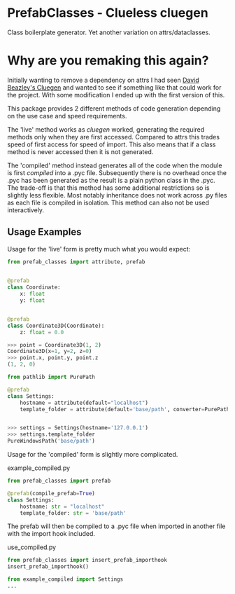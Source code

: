 # PrefabClasses - Clueless cluegen #

Class boilerplate generator. Yet another variation on attrs/dataclasses.

# Why are you remaking this again? #

Initially wanting to remove a dependency on attrs I had seen 
[David Beazley's Cluegen](https://github.com/dabeaz/cluegen)
and wanted to see if something like that could work for the 
project. With some modification I ended up with the first
version of this.

This package provides 2 different methods of code generation
depending on the use case and speed requirements.

The 'live' method works as *cluegen* worked, generating the 
required methods only when they are first accessed. Compared to
attrs this trades speed of first access for speed of import. 
This also means that if a class method is never accessed then 
it is not generated.

The 'compiled' method instead generates all of the code when the 
module is first *compiled* into a .pyc file. Subsequently there 
is no overhead once the .pyc has been generated as the result 
is a plain python class in the .pyc. The trade-off is that this
method has some additional restrictions so is slightly less
flexible. Most notably inheritance does not work across .py files
as each file is compiled in isolation. This method can also not
be used interactively.

## Usage Examples ##

Usage for the 'live' form is pretty much what you would expect:

```python
from prefab_classes import attribute, prefab
   

@prefab
class Coordinate:
    x: float
    y: float


@prefab
class Coordinate3D(Coordinate):
    z: float = 0.0

>>> point = Coordinate3D(1, 2)
Coordinate3D(x=1, y=2, z=0)
>>> point.x, point.y, point.z
(1, 2, 0)

from pathlib import PurePath

@prefab
class Settings:
    hostname = attribute(default="localhost")
    template_folder = attribute(default='base/path', converter=PurePath)


>>> settings = Settings(hostname='127.0.0.1')
>>> settings.template_folder
PureWindowsPath('base/path')
```

Usage for the 'compiled' form is slightly more complicated.

example_compiled.py
```python
from prefab_classes import prefab

@prefab(compile_prefab=True)
class Settings:
    hostname: str = "localhost"
    template_folder: str = 'base/path'
```

The prefab will then be compiled to a .pyc file when imported in another file
with the import hook included.

use_compiled.py
```python
from prefab_classes import insert_prefab_importhook
insert_prefab_importhook()

from example_compiled import Settings
...
```
